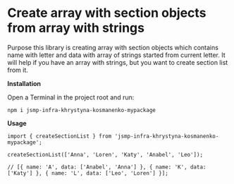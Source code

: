# **Create array with section objects from array with strings**

Purpose this library is creating array with section objects which contains name with letter and data with array of strings started from current letter. It will help if you have an array with strings, but you want to create section list from it.

**Installation**

Open a Terminal in the project root and run:

`npm i jsmp-infra-khrystyna-kosmanenko-mypackage`

**Usage**

`import { createSectionList } from 'jsmp-infra-khrystyna-kosmanenko-mypackage';`

`createSectionList(['Anna', 'Loren', 'Katy', 'Anabel', 'Leo']); `

`// [{ name: 'A', data: ['Anabel', 'Anna'] }, { name: 'K', data: ['Katy'] }, { name: 'L', data: ['Leo', 'Loren'] }];`
